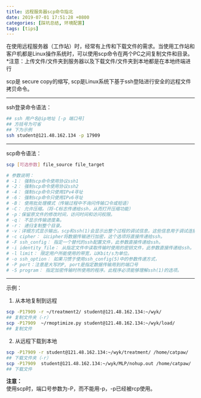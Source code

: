 ```yaml
---
title: 远程服务器scp命令指北
date: 2019-07-01 17:51:28 +0800
categories: [踩坑总结, 环境配置]
tags: [tips]
---
```

在使用远程服务器（工作站）时，经常有上传和下载文件的需求。当使用工作站和客户机都是Linux操作系统时，可以使用scp命令在两个PC之间复制文件和目录。 
*注意：上传文件/文件夹到服务器以及下载文件/文件夹到本地都是在本地终端进行 

scp是 secure copy的缩写, scp是Linux系统下基于ssh登陆进行安全的远程文件拷贝命令。  

***
ssh登录命令语法：
```bash
## ssh 用户名@ip地址 [-p 端口号]
## 方括号为可省
## 下为示例
ssh student@121.48.162.134 -p 17909
```
***
scp命令语法：    

```bash
scp [可选参数] file_source file_target 

# 参数说明：  
# -1： 强制scp命令使用协议ssh1
# -2： 强制scp命令使用协议ssh2
# -4： 强制scp命令只使用IPv4寻址
# -6： 强制scp命令只使用IPv6寻址
# -B： 使用批处理模式（传输过程中不询问传输口令或短语）
# -C： 允许压缩。（将-C标志传递给ssh，从而打开压缩功能）
# -p：保留原文件的修改时间，访问时间和访问权限。
# -q： 不显示传输进度条。
# -r： 递归复制整个目录。
# -v：详细方式显示输出。scp和ssh(1)会显示出整个过程的调试信息。这些信息用于调试连接，验证和配置问题。
# -c cipher： 以cipher将数据传输进行加密，这个选项将直接传递给ssh。
# -F ssh_config： 指定一个替代的ssh配置文件，此参数直接传递给ssh。
# -i identity_file： 从指定文件中读取传输时使用的密钥文件，此参数直接传递给ssh。
# -l limit： 限定用户所能使用的带宽，以Kbit/s为单位。
# -o ssh_option： 如果习惯于使用ssh_config(5)中的参数传递方式，
# -P port：注意是大写的P, port是指定数据传输用到的端口号
# -S program： 指定加密传输时所使用的程序。此程序必须能够理解ssh(1)的选项。   

```
***  
示例：
1. 从本地复制到远程
```bash
scp -P17909 -r ~/treatment2/ student@121.48.162.134:~/wyk/
## 复制文件夹（-r）
scp -P17909  ~/rmoptimize.py student@121.48.162.134:~/wyk/load/
## 复制文件
```

2. 从远程下载到本地
```bash
scp -P17909 -r student@121.48.162.134:~/wyk/treatment/ /home/catpaw/
## 下载文件夹（-r）
scp -P17909  student@121.48.162.134:~/wyk/MLP/nohup.out /home/catpaw/
## 下载文件
```  

**注意：**  
使用scp时，端口号参数为-P，而不能用-p，-p已经被rcp使用。

